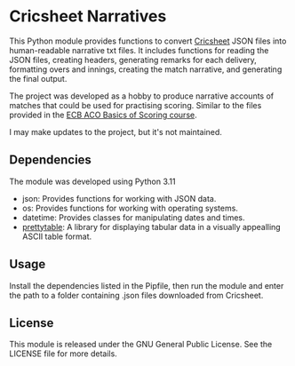 # Cricsheet Narratives
This Python module provides functions to convert [Cricsheet](https://cricsheet.org/) JSON files into human-readable narrative txt files. It includes functions for reading the JSON files, creating headers, generating remarks for each delivery, formatting overs and innings, creating the match narrative, and generating the final output.

The project was developed as a hobby to produce narrative accounts of matches that could be used for practising scoring. Similar to the files provided in the [ECB ACO Basics of Scoring course](https://www.ecb.co.uk/be-involved/officials/find-a-course/scorers-count).

I may make updates to the project, but it's not maintained.

## Dependencies
The module was developed using Python 3.11

* json: Provides functions for working with JSON data.
* os: Provides functions for working with operating systems.
* datetime: Provides classes for manipulating dates and times.
* [prettytable](https://github.com/jazzband/prettytable): A library for displaying tabular data in a visually appealling ASCII table format.

## Usage
Install the dependencies listed in the Pipfile, then run the module and enter the path to a folder containing .json files downloaded from Cricsheet.

## License
This module is released under the GNU General Public License. See the LICENSE file for more details.